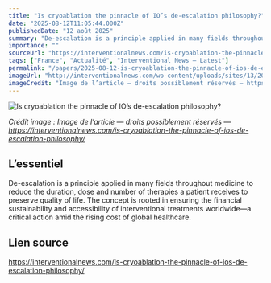 ```yaml
---
title: "Is cryoablation the pinnacle of IO’s de-escalation philosophy?"
date: "2025-08-12T11:05:44.000Z"
publishedDate: "12 août 2025"
summary: "De-escalation is a principle applied in many fields throughout medicine to reduce the duration, dose and number of therapies a patient receives to preserve quality of life. The concept is rooted in ensuring the financial sustainability and accessibility of interventional treatments worldwide—a critical action amid the rising cost of global healthcare."
importance: ""
sourceUrl: "https://interventionalnews.com/is-cryoablation-the-pinnacle-of-ios-de-escalation-philosophy/"
tags: ["France", "Actualité", "Interventional News — Latest"]
permalink: "/papers/2025-08-12-is-cryoablation-the-pinnacle-of-ios-de-escalation-philosophy"
imageUrl: "http://interventionalnews.com/wp-content/uploads/sites/13/2025/08/191104-0499.jpg"
imageCredit: "Image de l’article — droits possiblement réservés — https://interventionalnews.com/is-cryoablation-the-pinnacle-of-ios-de-escalation-philosophy/"
---
```


![Is cryoablation the pinnacle of IO’s de-escalation philosophy?](http://interventionalnews.com/wp-content/uploads/sites/13/2025/08/191104-0499.jpg)

*Crédit image : Image de l’article — droits possiblement réservés — https://interventionalnews.com/is-cryoablation-the-pinnacle-of-ios-de-escalation-philosophy/*

## L’essentiel

De-escalation is a principle applied in many fields throughout medicine to reduce the duration, dose and number of therapies a patient receives to preserve quality of life. The concept is rooted in ensuring the financial sustainability and accessibility of interventional treatments worldwide—a critical action amid the rising cost of global healthcare.

## Lien source

https://interventionalnews.com/is-cryoablation-the-pinnacle-of-ios-de-escalation-philosophy/

